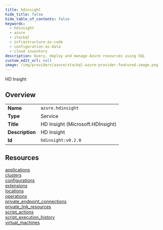 ```yaml
---
title: hdinsight
hide_title: false
hide_table_of_contents: false
keywords:
  - hdinsight
  - azure
  - stackql
  - infrastructure-as-code
  - configuration-as-data
  - cloud inventory
description: Query, deploy and manage Azure resources using SQL
custom_edit_url: null
image: /img/providers/azure/stackql-azure-provider-featured-image.png
---
```

HD Insight  
    

## Overview
<table><tbody>
<tr><td><b>Name</b></td><td><code>azure.hdinsight</code></td></tr>
<tr><td><b>Type</b></td><td>Service</td></tr>
<tr><td><b>Title</b></td><td>HD Insight (Microsoft.HDInsight)</td></tr>
<tr><td><b>Description</b></td><td>HD Insight</td></tr>
<tr><td><b>Id</b></td><td><code>hdinsight:v0.2.0</code></td></tr>
</tbody></table>

## Resources
<div class="row">
<div class="providerDocColumn">
<a href="/providers/azure/hdinsight/applications/">applications</a><br />
<a href="/providers/azure/hdinsight/clusters/">clusters</a><br />
<a href="/providers/azure/hdinsight/configurations/">configurations</a><br />
<a href="/providers/azure/hdinsight/extensions/">extensions</a><br />
<a href="/providers/azure/hdinsight/locations/">locations</a><br />
<a href="/providers/azure/hdinsight/operations/">operations</a><br />
</div>
<div class="providerDocColumn">
<a href="/providers/azure/hdinsight/private_endpoint_connections/">private_endpoint_connections</a><br />
<a href="/providers/azure/hdinsight/private_link_resources/">private_link_resources</a><br />
<a href="/providers/azure/hdinsight/script_actions/">script_actions</a><br />
<a href="/providers/azure/hdinsight/script_execution_history/">script_execution_history</a><br />
<a href="/providers/azure/hdinsight/virtual_machines/">virtual_machines</a><br />
</div>
</div>
